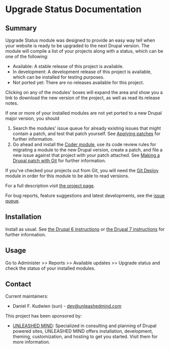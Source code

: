 # Upgrade Status Documentation

## Summary

Upgrade Status module was designed to provide an easy way tell when your website is ready to be upgraded to the next Drupal version. The module will compile a list of your projects along with a status, which can be one of the following:

* Available: A stable release of this project is available.
* In development: A development release of this project is available, which can be installed for testing purposes.
* Not ported yet: There are no releases available for this project.

Clicking on any of the modules' boxes will expand the area and show you a link to download the new version of the project, as well as read its release notes.

If one or more of your installed modules are not yet ported to a new Drupal
major version, you should

1. Search the modules' issue queue for already existing issues that might contain a patch, and test that patch yourself.  See [Applying patches](https://drupal.org/patch/apply) for further information.
1. Go ahead and install the [Coder module](https://drupal.org/project/coder), use its code review rules for migrating a module to the new Drupal version, create a patch, and file a new issue against that project with your patch attached.  See [Making a Drupal patch with Git](https://drupal.org/patch) for further information.

If you've checked your projects out from Git, you will need the [Git Deploy](http://drupal.org/project/git_deploy) module in order for this module to be
able to read versions.

For a full description visit [the project page](https://drupal.org/project/backdrop_upgrade_status).

For bug reports, feature suggestions and latest developments, see the [issue queue](https://drupal.org/project/issues/backdrop_upgrade_status).

## Installation

Install as usual. See [the Drupal 6 instructions](https://drupal.org/node/70151) or [the Drupal 7 instructions](https://www.drupal.org/docs/7/extend/installing-modules) for further information.

## Usage

Go to Administer >> Reports >> Available updates >> Upgrade status and check the status of your installed modules.

## Contact

Current maintainers:

* Daniel F. Kudwien (sun) - dev@unleashedmind.com

This project has been sponsored by:

* [UNLEASHED MIND](http://www.unleashedmind.com): Specialized in consulting and planning of Drupal powered sites, UNLEASHED MIND offers installation, development, theming, customization, and hosting to get you started. Visit them for more information.

